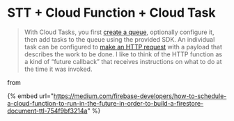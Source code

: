 # STT + Cloud Function + Cloud Task

> With Cloud Tasks, you first [create a queue](https://cloud.google.com/tasks/docs/creating-queues), optionally configure it, then add tasks to the queue using the provided SDK. An individual task can be configured to [make an HTTP request](https://cloud.google.com/tasks/docs/creating-http-target-tasks) with a payload that describes the work to be done. I like to think of the HTTP function as a kind of “future callback” that receives instructions on what to do at the time it was invoked.

from 

{% embed url="https://medium.com/firebase-developers/how-to-schedule-a-cloud-function-to-run-in-the-future-in-order-to-build-a-firestore-document-ttl-754f9bf3214a" %}




